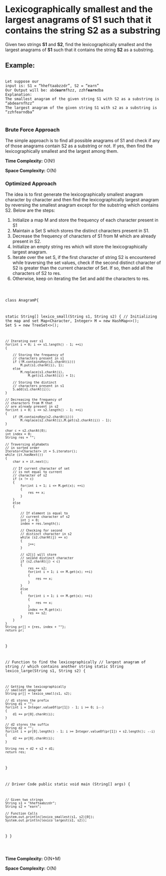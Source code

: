 <h1>Lexicographically smallest and the largest anagrams of S1 such that it contains the string S2 as a substring</h1>
<p>Given two strings <b>S1</b> and <b>S2</b>, find the lexicographically smallest and the largest anagrams of <b>S1</b> such that it contains the string <b>S2</b> as a substring.</p>
<h2>Example:</h2>
<pre>
<code>
Let suppose our
input is: S1 = “hheftaabzzdr”, S2 = “earn” 
Our Output will be: abd<b>earn</b>fhzz, zzhf<b>earn</b>dba
Explanation: 
The smallest anagram of the given string S1 with S2 as a substring is “abdearnfhzz” 
The largest anagram of the given string S1 with s2 as a substring is “zzhfearndba”
</code>
</pre>
<h3>Brute Force Approach</h3>
<p>The simple approach is to find all possible anagrams of S1 and check if any of those anagrams contain S2 as a substring or not. If yes, then find the lexicographically smallest and the largest among them.</p>
<b>Time Complexity:</b> O(N!)

<b>Space Complexity:</b> O(N)
<h3>Optimized Approach</h3> 
<p>The idea is to first generate the lexicographically smallest anagram character by character and then find the lexicographically largest anagram by reversing the smallest anagram except for the substring which contains S2. Below are the steps:<p>
<ol>
  <li>Initialize a map M and store the frequency of each character present in S1</li>
  <li>Maintain a Set S which stores the distinct characters present in S1.</li>
  <li>Decrease the frequency of characters of S1 from M which are already present in S2.</li>
  <li>Initialize an empty string res which will store the lexicographically largest anagram.</li>
  <li>Iterate over the set S, if the first character of string S2 is encountered while traversing the set values, check if the second distinct character of S2 is greater than the current character of Set. If so, then add all the characters of S2 to res.</li>
  <li>Otherwise, keep on iterating the Set and add the characters to res.</li>
</ol>  
<pre>
<code> 
 
class AnagramP{

static String[] lexico_small(String s1, String s2)
 {
    // Initializing the map and set
    Map<Character, Integer> M = new HashMap<>();
    Set<Character> S = new TreeSet<>();
    
    // Iterating over s1
    for(int i = 0; i <= s1.length() - 1; ++i)
    {
         
        // Storing the frequency of
        // characters present in s1
        if (!M.containsKey(s1.charAt(i)))
            M.put(s1.charAt(i), 1);
        else
            M.replace(s1.charAt(i),
                M.get(s1.charAt(i)) + 1);
   
        // Storing the distinct
        // characters present in s1
        S.add(s1.charAt(i));
    }
   
    // Decreasing the frequency of 
    // characters from M that
    // are already present in s2
    for(int i = 0; i <= s2.length() - 1; ++i)
    {
        if (M.containsKey(s2.charAt(i)))
            M.replace(s2.charAt(i),M.get(s2.charAt(i)) - 1);
    }
   
    char c = s2.charAt(0);
    int index = 0;
    String res = "";
   
    // Traversing alphabets
    // in sorted order
    Iterator<Character> it = S.iterator();
    while (it.hasNext())
    {
        char x = it.next();
         
        // If current character of set
        // is not equal to current 
        // character of s2
        if (x != c)
        {
            for(int i = 1; i <= M.get(x); ++i)
            {
                res += x;
            }
        }
        else
        {
             
            // If element is equal to 
            // current character of s2
            int j = 0;
            index = res.length();
             
            // Checking for second
            // distinct character in s2
            while (s2.charAt(j) == x)
            {
                j++;
            }
             
            // s2[j] will store
            // second distinct character
            if (s2.charAt(j) < c)
            {
                res += s2;
                for(int i = 1; i <= M.get(x); ++i)
                {
                    res += x;
                }
            }
            else
            {
                for(int i = 1; i <= M.get(x); ++i)
                {
                    res += x;
                }
                index += M.get(x);
                res += s2;
            }
        }
    }
    String pr[] = {res, index + ""};
    return pr;
}
 
// Function to find the lexicographically
// largest anagram of string
// which contains another string
static String lexico_large(String s1, String s2)
{
     
    // Getting the lexicographically
    // smallest anagram
    String pr[] = lexico_small(s1, s2);
   
    // d1 stores the prefix
    String d1 = "";
    for(int i = Integer.valueOf(pr[1]) - 1; i >= 0; i--)
    {
        d1 += pr[0].charAt(i);
    }
   
    // d2 stores the suffix
    String d2 = "";
    for(int i = pr[0].length() - 1; i >= Integer.valueOf(pr[1]) + s2.length(); --i)
    {
        d2 += pr[0].charAt(i);
    }
     
    String res = d2 + s2 + d1;
    return res;
}
 
// Driver Code
public static void main (String[] args)
{
     
    // Given two strings
    String s1 = "hheftaabzzdr";
    String s2 = "earn";
     
    // Function Calls
    System.out.println(lexico_smallest(s1, s2)[0]);
    System.out.println(lexico_largest(s1, s2));
}
}

</code>
</pre>
<b>Time Complexity:</b> O(N+M) 

<b>Space Complexity:</b> O(N)
